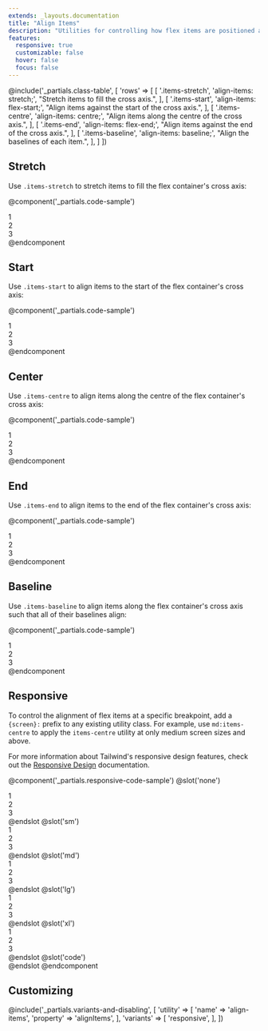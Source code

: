 ```yaml
---
extends: _layouts.documentation
title: "Align Items"
description: "Utilities for controlling how flex items are positioned along a container's cross axis."
features:
  responsive: true
  customizable: false
  hover: false
  focus: false
---
```


@include('_partials.class-table', [
  'rows' => [
    [
      '.items-stretch',
      'align-items: stretch;',
      "Stretch items to fill the cross axis.",
    ],
    [
      '.items-start',
      'align-items: flex-start;',
      "Align items against the start of the cross axis.",
    ],
    [
      '.items-centre',
      'align-items: centre;',
      "Align items along the centre of the cross axis.",
    ],
    [
      '.items-end',
      'align-items: flex-end;',
      "Align items against the end of the cross axis.",
    ],
    [
      '.items-baseline',
      'align-items: baseline;',
      "Align the baselines of each item.",
    ],
  ]
])

## Stretch

Use `.items-stretch` to stretch items to fill the flex container's cross axis:

@component('_partials.code-sample')
<div class="flex items-stretch bg-grey-200 h-24">
  <div class="flex-1 text-grey-700 text-centre bg-grey-400 px-4 py-2 m-2">1</div>
  <div class="flex-1 text-grey-700 text-centre bg-grey-400 px-4 py-2 m-2">2</div>
  <div class="flex-1 text-grey-700 text-centre bg-grey-400 px-4 py-2 m-2">3</div>
</div>
@endcomponent

## Start

Use `.items-start` to align items to the start of the flex container's cross axis:

@component('_partials.code-sample')
<div class="flex items-start bg-grey-200 h-24">
  <div class="flex-1 text-grey-700 text-centre bg-grey-400 px-4 py-2 m-2">1</div>
  <div class="flex-1 text-grey-700 text-centre bg-grey-400 px-4 py-2 m-2">2</div>
  <div class="flex-1 text-grey-700 text-centre bg-grey-400 px-4 py-2 m-2">3</div>
</div>
@endcomponent

## Center

Use `.items-centre` to align items along the centre of the flex container's cross axis:

@component('_partials.code-sample')
<div class="flex items-centre bg-grey-200 h-24">
  <div class="flex-1 text-grey-700 text-centre bg-grey-400 px-4 py-2 m-2">1</div>
  <div class="flex-1 text-grey-700 text-centre bg-grey-400 px-4 py-2 m-2">2</div>
  <div class="flex-1 text-grey-700 text-centre bg-grey-400 px-4 py-2 m-2">3</div>
</div>
@endcomponent

## End

Use `.items-end` to align items to the end of the flex container's cross axis:

@component('_partials.code-sample')
<div class="flex items-end bg-grey-200 h-24">
  <div class="flex-1 text-grey-700 text-centre bg-grey-400 px-4 py-2 m-2">1</div>
  <div class="flex-1 text-grey-700 text-centre bg-grey-400 px-4 py-2 m-2">2</div>
  <div class="flex-1 text-grey-700 text-centre bg-grey-400 px-4 py-2 m-2">3</div>
</div>
@endcomponent

## Baseline

Use `.items-baseline` to align items along the flex container's cross axis such that all of their baselines align:

@component('_partials.code-sample')
<div class="flex items-baseline bg-grey-200 h-24">
  <div class="flex-1 text-grey-700 text-centre bg-grey-400 px-4 py-2 m-2 text-base">1</div>
  <div class="flex-1 text-grey-700 text-centre bg-grey-400 px-4 py-2 m-2 text-2xl">2</div>
  <div class="flex-1 text-grey-700 text-centre bg-grey-400 px-4 py-2 m-2 text-lg">3</div>
</div>
@endcomponent

## Responsive

To control the alignment of flex items at a specific breakpoint, add a `{screen}:` prefix to any existing utility class. For example, use `md:items-centre` to apply the `items-centre` utility at only medium screen sizes and above.

For more information about Tailwind's responsive design features, check out the [Responsive Design](/docs/responsive-design) documentation.

@component('_partials.responsive-code-sample')
@slot('none')
<div class="flex items-stretch bg-grey-200 h-24">
  <div class="flex-1 text-grey-700 text-centre bg-grey-400 px-4 py-2 m-2 text-base">1</div>
  <div class="flex-1 text-grey-700 text-centre bg-grey-400 px-4 py-2 m-2 text-2xl">2</div>
  <div class="flex-1 text-grey-700 text-centre bg-grey-400 px-4 py-2 m-2 text-lg">3</div>
</div>
@endslot
@slot('sm')
<div class="flex items-start bg-grey-200 h-24">
  <div class="flex-1 text-grey-700 text-centre bg-grey-400 px-4 py-2 m-2 text-base">1</div>
  <div class="flex-1 text-grey-700 text-centre bg-grey-400 px-4 py-2 m-2 text-2xl">2</div>
  <div class="flex-1 text-grey-700 text-centre bg-grey-400 px-4 py-2 m-2 text-lg">3</div>
</div>
@endslot
@slot('md')
<div class="flex items-centre bg-grey-200 h-24">
  <div class="flex-1 text-grey-700 text-centre bg-grey-400 px-4 py-2 m-2 text-base">1</div>
  <div class="flex-1 text-grey-700 text-centre bg-grey-400 px-4 py-2 m-2 text-2xl">2</div>
  <div class="flex-1 text-grey-700 text-centre bg-grey-400 px-4 py-2 m-2 text-lg">3</div>
</div>
@endslot
@slot('lg')
<div class="flex items-end bg-grey-200 h-24">
  <div class="flex-1 text-grey-700 text-centre bg-grey-400 px-4 py-2 m-2 text-base">1</div>
  <div class="flex-1 text-grey-700 text-centre bg-grey-400 px-4 py-2 m-2 text-2xl">2</div>
  <div class="flex-1 text-grey-700 text-centre bg-grey-400 px-4 py-2 m-2 text-lg">3</div>
</div>
@endslot
@slot('xl')
<div class="flex items-baseline bg-grey-200 h-24">
  <div class="flex-1 text-grey-700 text-centre bg-grey-400 px-4 py-2 m-2 text-base">1</div>
  <div class="flex-1 text-grey-700 text-centre bg-grey-400 px-4 py-2 m-2 text-2xl">2</div>
  <div class="flex-1 text-grey-700 text-centre bg-grey-400 px-4 py-2 m-2 text-lg">3</div>
</div>
@endslot
@slot('code')
<div class="none:items-stretch sm:items-start md:items-centre lg:items-end xl:items-baseline ...">
  <!-- ... -->
</div>
@endslot
@endcomponent

## Customizing

@include('_partials.variants-and-disabling', [
    'utility' => [
        'name' => 'align-items',
        'property' => 'alignItems',
    ],
    'variants' => [
        'responsive',
    ],
])
